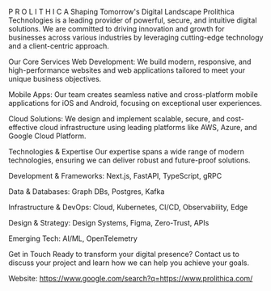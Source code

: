 P R O L I T H I C A
Shaping Tomorrow's Digital Landscape
Prolithica Technologies is a leading provider of powerful, secure, and intuitive digital solutions. We are committed to driving innovation and growth for businesses across various industries by leveraging cutting-edge technology and a client-centric approach.

Our Core Services
Web Development: We build modern, responsive, and high-performance websites and web applications tailored to meet your unique business objectives.

Mobile Apps: Our team creates seamless native and cross-platform mobile applications for iOS and Android, focusing on exceptional user experiences.

Cloud Solutions: We design and implement scalable, secure, and cost-effective cloud infrastructure using leading platforms like AWS, Azure, and Google Cloud Platform.

Technologies & Expertise
Our expertise spans a wide range of modern technologies, ensuring we can deliver robust and future-proof solutions.

Development & Frameworks: Next.js, FastAPI, TypeScript, gRPC

Data & Databases: Graph DBs, Postgres, Kafka

Infrastructure & DevOps: Cloud, Kubernetes, CI/CD, Observability, Edge

Design & Strategy: Design Systems, Figma, Zero-Trust, APIs

Emerging Tech: AI/ML, OpenTelemetry

Get in Touch
Ready to transform your digital presence? Contact us to discuss your project and learn how we can help you achieve your goals.

Website: https://www.google.com/search?q=https://www.prolithica.com/
